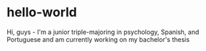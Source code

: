 # hello-world 

Hi, guys - I'm a junior triple-majoring in psychology, Spanish, and Portuguese and am currently working on my bachelor's thesis
